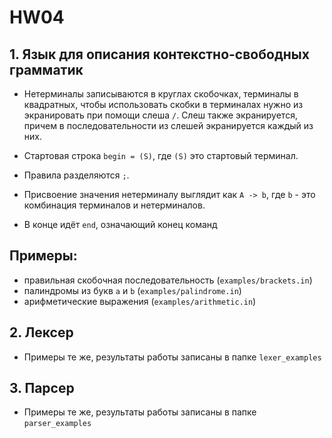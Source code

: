 HW04
=====
## 1. Язык для описания контекстно-свободных грамматик
* Нетерминалы записываются в круглах скобочках, терминалы в квадратных, чтобы использовать скобки в терминалах нужно из экранировать при помощи слеша `/`. Слеш также экранируется, причем в последовательности из слешей экранируется каждый из них.

* Cтартовая строка `begin = (S)`, где `(S)` это стартовый терминал.

* Правила разделяются `;`. 

* Присвоение значения нетерминалу выглядит как `A -> b`, где `b` - это комбинация терминалов и нетерминалов.
* В конце идёт `end`, означающий конец команд

Примеры:
-------
* правильная скобочная последовательность (`examples/brackets.in`)
* палиндромы из букв `a` и `b` (`examples/palindrome.in`)
* арифметические выражения (`examples/arithmetic.in`)

## 2. Лексер
* Примеры те же, результаты работы записаны в папке `lexer_examples`

## 3. Парсер
* Примеры те же, результаты работы записаны в папке `parser_examples`